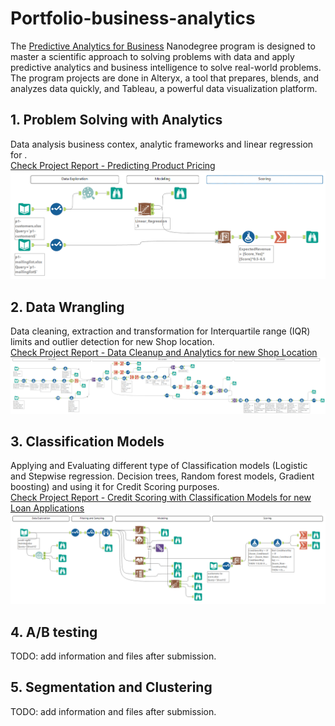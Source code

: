 # Portfolio-business-analytics

The [Predictive Analytics for Business](https://www.udacity.com/course/predictive-analytics-for-business-nanodegree--nd008t) Nanodegree program is designed to master a scientific approach to solving problems with data and apply predictive analytics and business intelligence to solve real-world problems. The program projects are done in Alteryx, a tool that prepares, blends, and analyzes data quickly, and Tableau, a powerful data visualization platform.

## 1. Problem Solving with Analytics  
Data analysis business contex, analytic frameworks and linear regression for .  
[Check Project Report - Predicting Product Pricing](Project1/P1%20-%20Submission_CJ.pdf)
![](Project1/project1.png)
## 2. Data Wrangling  
Data cleaning, extraction and transformation for Interquartile range (IQR) limits and outlier detection for new Shop location.  
[Check Project Report - Data Cleanup and Analytics for new Shop Location](Project2/P2%20-%20Submission_CJ.pdf)
![](Project2/project2.png)


## 3. Classification Models  
Applying and Evaluating different type of Classification models (Logistic and Stepwise regression. Decision trees, Random forest models, Gradient boosting) and using it for Credit Scoring purposes.  
[Check Project Report - Credit Scoring with Classification Models for new Loan Applications](Project3/P3%20-%20Submission_CJ.pdf)
![](Project3/project3.png)

## 4. A/B testing  
TODO: add information and files after submission.

## 5. Segmentation and Clustering  
TODO: add information and files after submission.     